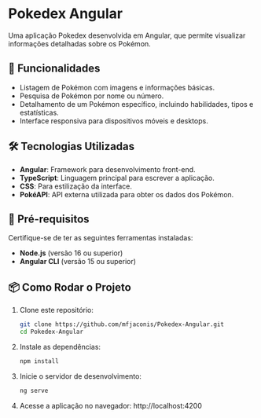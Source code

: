 # Pokedex Angular

Uma aplicação Pokedex desenvolvida em Angular, que permite visualizar informações detalhadas sobre os Pokémon.

## 🚀 Funcionalidades

- Listagem de Pokémon com imagens e informações básicas.
- Pesquisa de Pokémon por nome ou número.
- Detalhamento de um Pokémon específico, incluindo habilidades, tipos e estatísticas.
- Interface responsiva para dispositivos móveis e desktops.

## 🛠️ Tecnologias Utilizadas

- **Angular**: Framework para desenvolvimento front-end.
- **TypeScript**: Linguagem principal para escrever a aplicação.
- **CSS**: Para estilização da interface.
- **PokéAPI**: API externa utilizada para obter os dados dos Pokémon.


## 🌟 Pré-requisitos

Certifique-se de ter as seguintes ferramentas instaladas:

- **Node.js** (versão 16 ou superior)
- **Angular CLI** (versão 15 ou superior)

## 📦 Como Rodar o Projeto

1. Clone este repositório:
   ```bash
   git clone https://github.com/mfjaconis/Pokedex-Angular.git
   cd Pokedex-Angular
2. Instale as dependências:
   ```bash
   npm install
   
3. Inicie o servidor de desenvolvimento:
   ```bash
   ng serve
   
4. Acesse a aplicação no navegador: http://localhost:4200


